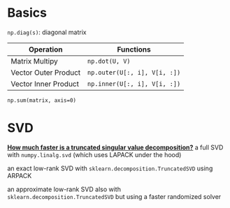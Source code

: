 # Basics

`np.diag(s)`: diagonal matrix

Operation| Functions
---------|----------
 Matrix Multipy | `np.dot(U, V)`
 Vector Outer Product | `np.outer(U[:, i], V[i, :])` 
 Vector Inner Product | `np.inner(U[:, i], V[i, :])` 

 `np.sum(matrix, axis=0)`

# SVD

[**How much faster is a truncated singular value decomposition?**](http://blog.explainmydata.com/2016/01/how-much-faster-is-truncated-svd.html?m=1)
a full SVD with `numpy.linalg.svd` (which uses LAPACK under the hood)

an exact low-rank SVD with `sklearn.decomposition.TruncatedSVD` using ARPACK

an approximate low-rank SVD also with `sklearn.decomposition.TruncatedSVD` but using a faster randomized solver